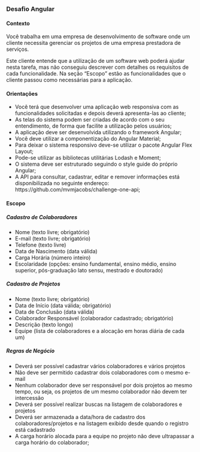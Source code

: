 <h3> Desafio Angular </h3>

<h4>Contexto</h4>
<p>Você trabalha em uma empresa de desenvolvimento de software onde um cliente necessita gerenciar os projetos de uma empresa prestadora de serviços.</p>
<p>Este cliente entende que a utilização de um software web poderá ajudar nesta tarefa, mas não conseguiu descrever com detalhes os requisitos de cada funcionalidade. Na seção “Escopo” estão as funcionalidades que o cliente passou como necessárias para a aplicação.</p>

<h4>Orientações</h4>
<ul>
    <li>Você terá que desenvolver uma aplicação web responsiva com as funcionalidades solicitadas e depois deverá apresenta-las ao cliente;</li>
    <li>As telas do sistema podem ser criadas de acordo com o seu entendimento, de forma que facilite a utilização pelos usuários;</li>
    <li>A aplicação deve ser desenvolvida utilizando o framework Angular;</li>
    <li>Você deve utilizar a componentização do Angular Material;</li>
    <li>Para deixar o sistema responsivo deve-se utilizar o pacote Angular Flex Layout;</li>
    <li>Pode-se utilizar as bibliotecas utilitárias Lodash e Moment;</li>
    <li>O sistema deve ser estruturado seguindo o style guide do próprio Angular;</li>
    <li>A API para consultar, cadastrar, editar e remover informações está disponibilizada no seguinte endereço: https://github.com/mvmjacobs/challenge-one-api;</li>
</ul>

<h4>Escopo</h4>

<h5>Cadastro de Colaboradores</h5>

<ul>
    <li>Nome (texto livre; obrigatório)</li>
    <li>E-mail (texto livre; obrigatório)</li>
    <li>Telefone (texto livre)</li>
    <li>Data de Nascimento (data válida)</li>
    <li>Carga Horária (número inteiro)</li>
    <li>Escolaridade (opções: ensino fundamental, ensino médio, ensino superior, pós-graduação lato sensu, mestrado e doutorado)</li>
</ul>

<h5>Cadastro de Projetos</h5>

<ul>
    <li>Nome (texto livre; obrigatório)</li>
    <li>Data de Início (data válida; obrigatório)</li>
    <li>Data de Conclusão (data válida)</li>
    <li>Colaborador Responsável (colaborador cadastrado; obrigatório)</li>
    <li>Descrição (texto longo)</li>
    <li>Equipe (lista de colaboradores e a alocação em horas diária de cada um)</li>
</ul>
<h5>Regras de Negócio</h5>

<ul>
    <li>Deverá ser possível cadastrar vários colaboradores e vários projetos</li>
    <li>Não deve ser permitido cadastrar dois colaboradores com o mesmo e-mail</li>
    <li>Nenhum colaborador deve ser responsável por dois projetos ao mesmo tempo, ou seja, os projetos de um mesmo colaborador não devem ter intercessão</li>
    <li>Deverá ser possível realizar buscas na listagem de colaboradores e projetos</li>
    <li>Deverá ser armazenada a data/hora de cadastro dos colaboradores/projetos e na listagem exibido desde quando o registro está cadastrado</li>
    <li>A carga horário alocada para a equipe no projeto não deve ultrapassar a carga horário do colaborador;</li>
</ul>
